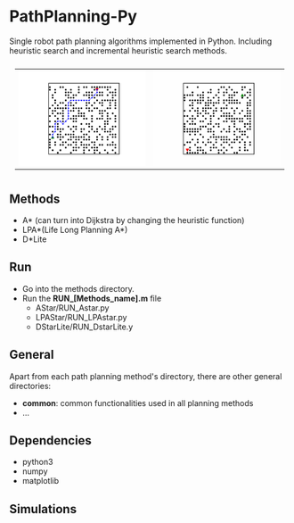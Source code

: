 # PathPlanning-Py

Single robot path planning algorithms implemented in Python. Including heuristic search and incremental heuristic search methods.

<table style="padding:10px">
  <tr>
    <td><img src="./DStarLite/results/sim-2.png" alt="2"></td>
    <td><img src="./DStarLite/results/sim-4.gif"  alt="1"></td>
  </tr>
</table>

## Methods

- A* (can turn into Dijkstra by changing the heuristic function)
- LPA*(Life Long Planning A*)
- D*Lite

## Run

- Go into the methods directory.
- Run the **RUN_[Methods_name].m** file
  - AStar/RUN_Astar.py
  - LPAStar/RUN_LPAstar.py
  - DStarLite/RUN_DstarLite.y

## General

Apart from each path planning method's directory, there are other general directories:

- **common**: common functionalities used in all planning methods
- ...

## Dependencies

- python3
- numpy
- matplotlib

## Simulations
